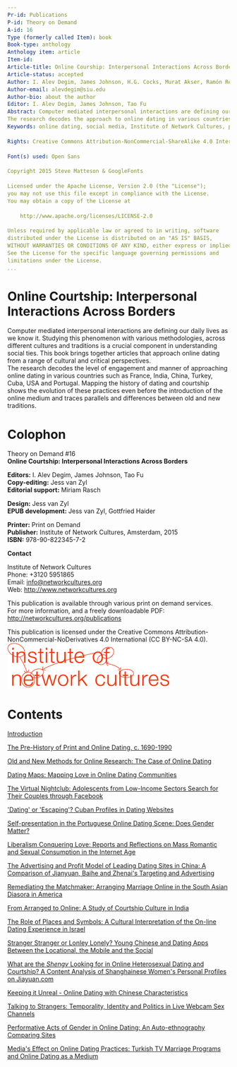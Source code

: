 ```yaml
---
Pr-id: Publications  
P-id: Theory on Demand  
A-id: 16  
Type (formerly called Item): book  
Book-type: anthology  
Anthology item: article  
Item-id:   
Article-title: Online Courship: Interpersonal Interactions Across Borders  
Article-status: accepted  
Author: I. Alev Degim, James Johnson, H.G. Cocks, Murat Akser, Ramón Reichert, Diego Basile, Joaquín Linne, Lázaro M. Bacallao Pino, Cláudia Casimiro, Pascal Lardellier, Caiyun Wen, Sheena Raja and Bryce J. Renninger, Amitabh Vikram Dwivedi, David Levin, Gabriele de Seta, Ge Zhang, Tao Fu, Aras Ozgun, Megan Lindsay, Enver Ozustun. 
Author-email: alevdegim@siu.edu
Author-bio: about the author  
Editor: I. Alev Degim, James Johnson, Tao Fu
Abstract: Computer mediated interpersonal interactions are defining our daily lives as we know it. Studying this phenomenon with various methodologies, across different cultures and traditions is a crucial component in understanding social ties. This book brings together articles that approach online dating from a  range of cultural and critical perspectives. 
The research decodes the approach to online dating in various countries like France, India, China, Turkey, Cuba, USA and Portugal. Mapping the history of dating and courtship shows the evolution of these practices even before the introduction of the online medium and traces parallels and differences between old and new traditions.   
Keywords: online dating, social media, Institute of Network Cultures, print on demand, digital media, media theory, sociology, humanities, new media, France, India, China, Portugal, USA, methodologies, match.com, courtship, traditional, differences, Turkey, interactions, romantic, partners, search, love, facebook. 
  
Rights: Creative Commons Attribution-NonCommercial-ShareAlike 4.0 International (CC-BY-NC-SA 4.0)

Font(s) used: Open Sans

Copyright 2015 Steve Matteson & GoogleFonts

Licensed under the Apache License, Version 2.0 (the "License");
you may not use this file except in compliance with the License.
You may obtain a copy of the License at

    http://www.apache.org/licenses/LICENSE-2.0

Unless required by applicable law or agreed to in writing, software
distributed under the License is distributed on an "AS IS" BASIS,
WITHOUT WARRANTIES OR CONDITIONS OF ANY KIND, either express or implied.
See the License for the specific language governing permissions and
limitations under the License.
...
```


# Online Courtship: Interpersonal Interactions Across Borders

Computer mediated interpersonal interactions are defining our daily lives as we know it. Studying this phenomenon with various methodologies, across different cultures and traditions is a crucial component in understanding social ties. This book brings together articles that approach online dating from a  range of cultural and critical perspectives.<br/>
The research decodes the level of engagement and manner of 
approaching online dating in various countries such as France, India, 
China, Turkey, Cuba, USA and Portugal. Mapping the history of dating and courtship shows the evolution of these practices even before the 
introduction of the online medium and traces parallels and differences between old and new traditions.


# Colophon

Theory on Demand #16  
**Online Courtship: Interpersonal Interactions Across Borders**


**Editors:** I. Alev Degim, James Johnson, Tao Fu<br/>
**Copy-editing:** Jess van Zyl<br/>
**Editorial support:** Miriam Rasch<br/>

**Design:** Jess van Zyl<br/>
**EPUB development:** Jess van Zyl, Gottfried Haider<br/> 

**Printer:** Print on Demand<br/>
**Publisher:** Institute of Network Cultures, Amsterdam, 2015<br/>
**ISBN:** 978-90-822345-7-2<br/> 


**Contact**

Institute of Network Cultures<br/> 
Phone: +3120 5951865<br/>
Email: info@networkcultures.org<br/>
Web: <http://www.networkcultures.org><br/>

This publication is available through various print on demand services.</br> 
For more information, and a freely downloadable PDF:<br/> 
<http://networkcultures.org/publications>

This publication is licensed under the Creative Commons Attribution-NonCommercial-NoDerivatives 4.0 International (CC BY-NC-SA 4.0).<br/>
![](imgs/INC-logo.png)


# Contents

<a href="ch004.xhtml">Introduction</a><br/>

<a href="ch005.xhtml">The Pre-History of Print and Online Dating, c. 1690-1990</a><br/>

<a href="ch006.xhtml">Old and New Methods for Online Research: The Case of Online Dating</a><br/>

<a href="ch007.xhtml">Dating Maps: Mapping Love in Online Dating Communities</a><br/>

<a href="ch008.xhtml">The Virtual Nightclub: Adolescents from Low-Income Sectors Search for Their Couples through Facebook</a><br/>

<a href="ch009.xhtml">'Dating' or 'Escaping'? Cuban Profiles in Dating Websites</a><br/>

<a href="ch010.xhtml">Self-presentation in the Portuguese Online Dating Scene: Does Gender Matter?</a><br/>

<a href="ch011.xhtml">Liberalism Conquering Love: Reports and Reflections on Mass Romantic and Sexual Consumption in the Internet Age</a><br/>

<a href="ch012.xhtml">The Advertising and Profit Model of Leading Dating Sites in China: A Comparison of Jianyuan, Baihe and Zhenai's Targeting and Advertising</a><br/>

<a href="ch013.xhtml">Remediating the Matchmaker: Arranging Marriage Online in the South Asian Diasora in America</a><br/>

<a href="ch014.xhtml">From Arranged to Online: A Study of Courtship Culture in India</a><br/>

<a href="ch015.xhtml">The Role of Places and Symbols: A Cultural Interpretation of the On-line Dating Experience in Israel</a><br/>

<a href="ch016.xhtml">Stranger Stranger or Lonley Lonely? Young Chinese and Dating Apps Between the Locational, the Mobile and the Social</a><br/>

<a href="ch017.xhtml">What are the *Shengv* Looking for in Online Heterosexual Dating and Courtship? A Content Analysis of Shanghainese Women's Personal Profiles on Jiayuan.com</a><br/>

<a href="ch018.xhtml">Keeping it Unreal - Online Dating with Chinese Characteristics</a><br/>

<a href="ch019.xhtml">Talking to Strangers: Temporality, Identity and Politics in Live Webcam Sex Channels</a><br/>

<a href="ch020.xhtml">Performative Acts of Gender in Online Dating: An Auto-ethnography Comparing Sites</a><br/>

<a href="ch021.xhtml">Media's Effect on Online Dating Practices: Turkish TV Marriage Programs and Online Dating as a Medium</a><br/>
<br/>